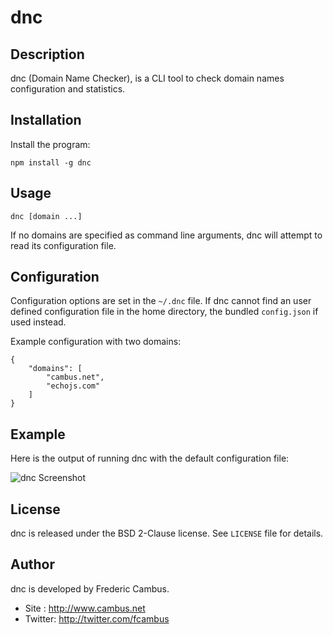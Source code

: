 # dnc

## Description

dnc (Domain Name Checker), is a CLI tool to check domain names configuration and statistics. 
  

## Installation

Install the program:

	npm install -g dnc

## Usage

	dnc [domain ...]

If no domains are specified as command line arguments, dnc will attempt to read its configuration file.

## Configuration

Configuration options are set in the `~/.dnc` file. If dnc cannot find an user defined configuration file in the home directory, the bundled `config.json` if used instead.

Example configuration with two domains:

	{
	    "domains": [
	        "cambus.net",
	        "echojs.com"
	    ]
	}

## Example

Here is the output of running dnc with the default configuration file:

![dnc Screenshot](http://www.cambus.net/content/2014/02/dnc.png)

## License

dnc is released under the BSD 2-Clause license. See `LICENSE` file for details.

## Author

dnc is developed by Frederic Cambus.

- Site : http://www.cambus.net
- Twitter: http://twitter.com/fcambus
